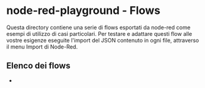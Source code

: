 # node-red-playground - Flows

Questa directory contiene una serie di flows esportati da node-red come esempi di utilizzo di casi particolari.
Per testare e adattare questi flow alle vostre esigenze eseguite l'import del JSON contenuto in ogni file, attraverso il menu Import di Node-Red.


## Elenco dei flows

* 
